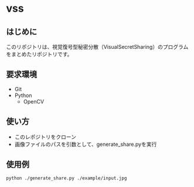 # vss

## はじめに
このリポジトリは、視覚復号型秘密分散（VisualSecretSharing）のプログラムをまとめたリポジトリです。

## 要求環境
- Git
- Python
    - OpenCV

## 使い方
- このレポジトリをクローン
- 画像ファイルのパスを引数として、generate_share.pyを実行

## 使用例
```
python ./generate_share.py ./example/input.jpg
```

